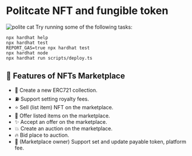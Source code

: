# Politcate NFT and fungible token

![polite cat](https://m.media-amazon.com/images/I/41Ig3RzfNiL._SR600%2C315_PIWhiteStrip%2CBottomLeft%2C0%2C35_SCLZZZZZZZ_FMpng_BG255%2C255%2C255.jpg)
Try running some of the following tasks:

```shell
npx hardhat help
npx hardhat test
REPORT_GAS=true npx hardhat test
npx hardhat node
npx hardhat run scripts/deploy.ts
```

## 🚀 Features of NFTs Marketplace

- 🔨 Create a new ERC721 collection.
- ⛽ Support setting royalty fees.
- ⭐ Sell (list item) NFT on the marketplace.
- 🌟 Offer listed items on the marketplace.
- ✨ Accept an offer on the marketplace.
- 💥 Create an auction on the marketplace.
- 🔥 Bid place to auction.
- 🏰 (Marketplace owner) Support set and update payable token, platform fee.
